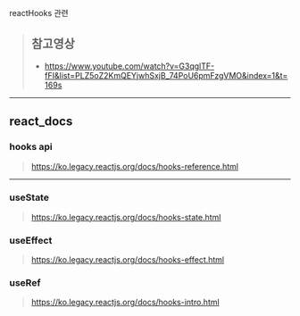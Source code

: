 reactHooks 관련

> ## 참고영상
>
> - https://www.youtube.com/watch?v=G3qglTF-fFI&list=PLZ5oZ2KmQEYjwhSxjB_74PoU6pmFzgVMO&index=1&t=169s

---

## react_docs

### hooks api

> https://ko.legacy.reactjs.org/docs/hooks-reference.html

---

### useState

> https://ko.legacy.reactjs.org/docs/hooks-state.html

### useEffect

> https://ko.legacy.reactjs.org/docs/hooks-effect.html

### useRef

> https://ko.legacy.reactjs.org/docs/hooks-intro.html
